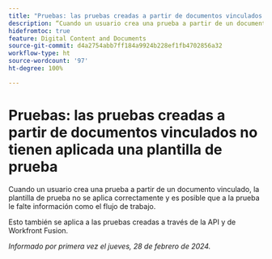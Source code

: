 ```yaml
---
title: "Pruebas: las pruebas creadas a partir de documentos vinculados no tienen aplicada una plantilla de prueba"
description: “Cuando un usuario crea una prueba a partir de un documento vinculado, la plantilla de prueba no se aplica correctamente y es posible que a la prueba le falte información como el flujo de trabajo”.
hidefromtoc: true
feature: Digital Content and Documents
source-git-commit: d4a2754abb7ff184a9924b228ef1fb4702856a32
workflow-type: ht
source-wordcount: '97'
ht-degree: 100%

---
```



# Pruebas: las pruebas creadas a partir de documentos vinculados no tienen aplicada una plantilla de prueba

<!--On WF, WFF, WFP TOCs-->

Cuando un usuario crea una prueba a partir de un documento vinculado, la plantilla de prueba no se aplica correctamente y es posible que a la prueba le falte información como el flujo de trabajo.

Esto también se aplica a las pruebas creadas a través de la API y de Workfront Fusion.

_Informado por primera vez el jueves, 28 de febrero de 2024._
